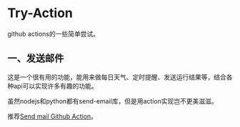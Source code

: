 # Try-Action
github actions的一些简单尝试。

## 一、发送邮件
这是一个很有用的功能，能用来做每日天气、定时提醒、发送运行结果等，结合各种api可以实现许多有趣的功能。

虽然nodejs和python都有send-email库，但是用action实现岂不更美滋滋。

推荐[Send mail Github Action](https://github.com/marketplace/actions/send-email)。

## 
